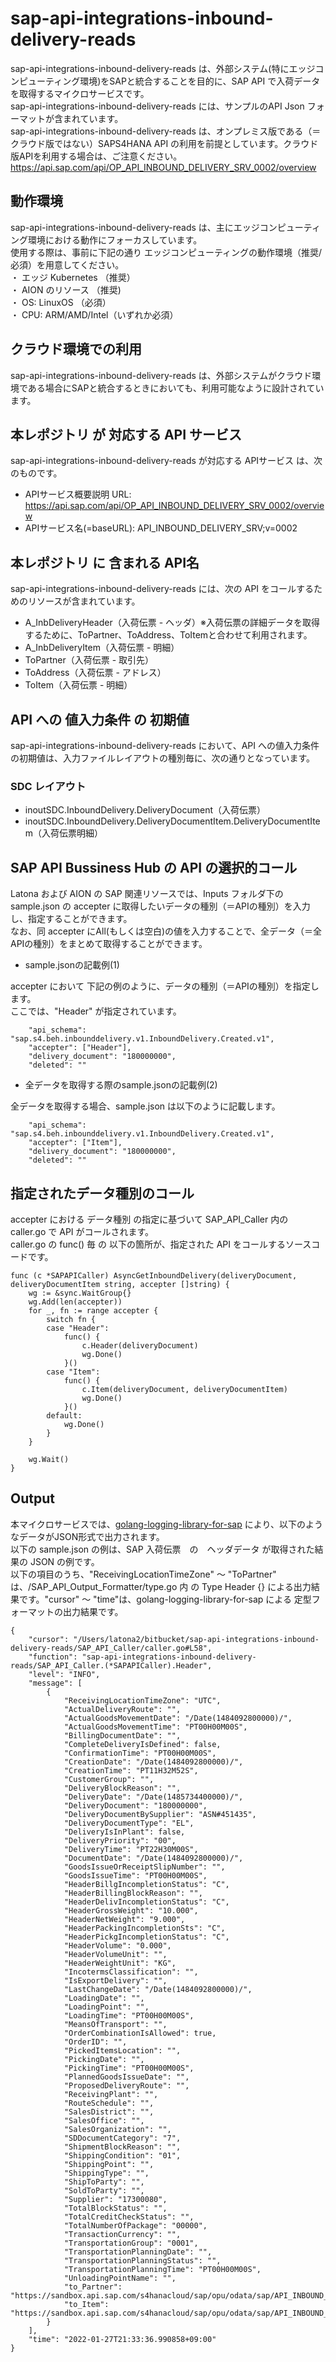 # sap-api-integrations-inbound-delivery-reads 
sap-api-integrations-inbound-delivery-reads は、外部システム(特にエッジコンピューティング環境)をSAPと統合することを目的に、SAP API で入荷データ を取得するマイクロサービスです。    
sap-api-integrations-inbound-delivery-reads には、サンプルのAPI Json フォーマットが含まれています。   
sap-api-integrations-inbound-delivery-reads は、オンプレミス版である（＝クラウド版ではない）SAPS4HANA API の利用を前提としています。クラウド版APIを利用する場合は、ご注意ください。   
https://api.sap.com/api/OP_API_INBOUND_DELIVERY_SRV_0002/overview  

## 動作環境  
sap-api-integrations-inbound-delivery-reads は、主にエッジコンピューティング環境における動作にフォーカスしています。  
使用する際は、事前に下記の通り エッジコンピューティングの動作環境（推奨/必須）を用意してください。  
・ エッジ Kubernetes （推奨）    
・ AION のリソース （推奨)    
・ OS: LinuxOS （必須）    
・ CPU: ARM/AMD/Intel（いずれか必須）    

## クラウド環境での利用
sap-api-integrations-inbound-delivery-reads は、外部システムがクラウド環境である場合にSAPと統合するときにおいても、利用可能なように設計されています。 

## 本レポジトリ が 対応する API サービス
sap-api-integrations-inbound-delivery-reads が対応する APIサービス は、次のものです。

* APIサービス概要説明 URL: https://api.sap.com/api/OP_API_INBOUND_DELIVERY_SRV_0002/overview  
* APIサービス名(=baseURL): API_INBOUND_DELIVERY_SRV;v=0002

## 本レポジトリ に 含まれる API名
sap-api-integrations-inbound-delivery-reads には、次の API をコールするためのリソースが含まれています。  

* A_InbDeliveryHeader（入荷伝票 - ヘッダ）※入荷伝票の詳細データを取得するために、ToPartner、ToAddress、ToItemと合わせて利用されます。
* A_InbDeliveryItem（入荷伝票 - 明細）
* ToPartner（入荷伝票 - 取引先）
* ToAddress（入荷伝票 - アドレス）
* ToItem（入荷伝票 - 明細）

## API への 値入力条件 の 初期値
sap-api-integrations-inbound-delivery-reads において、API への値入力条件の初期値は、入力ファイルレイアウトの種別毎に、次の通りとなっています。  

### SDC レイアウト

* inoutSDC.InboundDelivery.DeliveryDocument（入荷伝票）
* inoutSDC.InboundDelivery.DeliveryDocumentItem.DeliveryDocumentItem（入荷伝票明細）

## SAP API Bussiness Hub の API の選択的コール

Latona および AION の SAP 関連リソースでは、Inputs フォルダ下の sample.json の accepter に取得したいデータの種別（＝APIの種別）を入力し、指定することができます。  
なお、同 accepter にAll(もしくは空白)の値を入力することで、全データ（＝全APIの種別）をまとめて取得することができます。  

* sample.jsonの記載例(1)  

accepter において 下記の例のように、データの種別（＝APIの種別）を指定します。  
ここでは、"Header" が指定されています。    
  
```
	"api_schema": "sap.s4.beh.inbounddelivery.v1.InboundDelivery.Created.v1",
	"accepter": ["Header"],
	"delivery_document": "180000000",
	"deleted": ""
```
  
* 全データを取得する際のsample.jsonの記載例(2)  

全データを取得する場合、sample.json は以下のように記載します。  

```
	"api_schema": "sap.s4.beh.inbounddelivery.v1.InboundDelivery.Created.v1",
	"accepter": ["Item"],
	"delivery_document": "180000000",
	"deleted": ""
```

## 指定されたデータ種別のコール

accepter における データ種別 の指定に基づいて SAP_API_Caller 内の caller.go で API がコールされます。  
caller.go の func() 毎 の 以下の箇所が、指定された API をコールするソースコードです。  

```
func (c *SAPAPICaller) AsyncGetInboundDelivery(deliveryDocument, deliveryDocumentItem string, accepter []string) {
	wg := &sync.WaitGroup{}
	wg.Add(len(accepter))
	for _, fn := range accepter {
		switch fn {
		case "Header":
			func() {
				c.Header(deliveryDocument)
				wg.Done()
			}()
		case "Item":
			func() {
				c.Item(deliveryDocument, deliveryDocumentItem)
				wg.Done()
			}()
		default:
			wg.Done()
		}
	}

	wg.Wait()
}
```
## Output  
本マイクロサービスでは、[golang-logging-library-for-sap](https://github.com/latonaio/golang-logging-library-for-sap) により、以下のようなデータがJSON形式で出力されます。  
以下の sample.json の例は、SAP 入荷伝票　の　ヘッダデータ が取得された結果の JSON の例です。  
以下の項目のうち、"ReceivingLocationTimeZone" ～ "ToPartner" は、/SAP_API_Output_Formatter/type.go 内 の Type Header {} による出力結果です。"cursor" ～ "time"は、golang-logging-library-for-sap による 定型フォーマットの出力結果です。  

```
{
	"cursor": "/Users/latona2/bitbucket/sap-api-integrations-inbound-delivery-reads/SAP_API_Caller/caller.go#L58",
	"function": "sap-api-integrations-inbound-delivery-reads/SAP_API_Caller.(*SAPAPICaller).Header",
	"level": "INFO",
	"message": [
		{
			"ReceivingLocationTimeZone": "UTC",
			"ActualDeliveryRoute": "",
			"ActualGoodsMovementDate": "/Date(1484092800000)/",
			"ActualGoodsMovementTime": "PT00H00M00S",
			"BillingDocumentDate": "",
			"CompleteDeliveryIsDefined": false,
			"ConfirmationTime": "PT00H00M00S",
			"CreationDate": "/Date(1484092800000)/",
			"CreationTime": "PT11H32M52S",
			"CustomerGroup": "",
			"DeliveryBlockReason": "",
			"DeliveryDate": "/Date(1485734400000)/",
			"DeliveryDocument": "180000000",
			"DeliveryDocumentBySupplier": "ASN#451435",
			"DeliveryDocumentType": "EL",
			"DeliveryIsInPlant": false,
			"DeliveryPriority": "00",
			"DeliveryTime": "PT22H30M00S",
			"DocumentDate": "/Date(1484092800000)/",
			"GoodsIssueOrReceiptSlipNumber": "",
			"GoodsIssueTime": "PT00H00M00S",
			"HeaderBillgIncompletionStatus": "C",
			"HeaderBillingBlockReason": "",
			"HeaderDelivIncompletionStatus": "C",
			"HeaderGrossWeight": "10.000",
			"HeaderNetWeight": "9.000",
			"HeaderPackingIncompletionSts": "C",
			"HeaderPickgIncompletionStatus": "C",
			"HeaderVolume": "0.000",
			"HeaderVolumeUnit": "",
			"HeaderWeightUnit": "KG",
			"IncotermsClassification": "",
			"IsExportDelivery": "",
			"LastChangeDate": "/Date(1484092800000)/",
			"LoadingDate": "",
			"LoadingPoint": "",
			"LoadingTime": "PT00H00M00S",
			"MeansOfTransport": "",
			"OrderCombinationIsAllowed": true,
			"OrderID": "",
			"PickedItemsLocation": "",
			"PickingDate": "",
			"PickingTime": "PT00H00M00S",
			"PlannedGoodsIssueDate": "",
			"ProposedDeliveryRoute": "",
			"ReceivingPlant": "",
			"RouteSchedule": "",
			"SalesDistrict": "",
			"SalesOffice": "",
			"SalesOrganization": "",
			"SDDocumentCategory": "7",
			"ShipmentBlockReason": "",
			"ShippingCondition": "01",
			"ShippingPoint": "",
			"ShippingType": "",
			"ShipToParty": "",
			"SoldToParty": "",
			"Supplier": "17300080",
			"TotalBlockStatus": "",
			"TotalCreditCheckStatus": "",
			"TotalNumberOfPackage": "00000",
			"TransactionCurrency": "",
			"TransportationGroup": "0001",
			"TransportationPlanningDate": "",
			"TransportationPlanningStatus": "",
			"TransportationPlanningTime": "PT00H00M00S",
			"UnloadingPointName": "",
			"to_Partner": "https://sandbox.api.sap.com/s4hanacloud/sap/opu/odata/sap/API_INBOUND_DELIVERY_SRV;v=0002/A_InbDeliveryHeader('180000000')/to_DeliveryDocumentPartner",
			"to_Item": "https://sandbox.api.sap.com/s4hanacloud/sap/opu/odata/sap/API_INBOUND_DELIVERY_SRV;v=0002/A_InbDeliveryHeader('180000000')/to_DeliveryDocumentItem"
		}
	],
	"time": "2022-01-27T21:33:36.990858+09:00"
}
```

